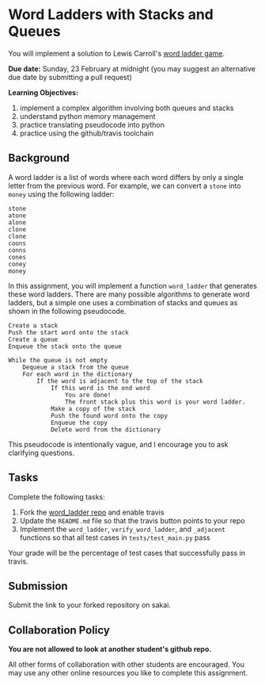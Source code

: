 # Word Ladders with Stacks and Queues

You will implement a solution to Lewis Carroll's [word ladder game](https://en.wikipedia.org/wiki/Word_ladder).

**Due date:**
Sunday, 23 February at midnight
(you may suggest an alternative due date by submitting a pull request)

**Learning Objectives:**

1. implement a complex algorithm involving both queues and stacks
1. understand python memory management
1. practice translating pseudocode into python
1. practice using the github/travis toolchain

## Background

A word ladder is a list of words where each word differs by only a single letter from the previous word.
For example, we can convert a `stone` into `money` using the following ladder:

```
stone
atone
alone
clone
clone
coons
conns
cones
coney
money
```

In this assignment, you will implement a function `word_ladder` that generates these word ladders.
There are many possible algorithms to generate word ladders,
but a simple one uses a combination of stacks and queues as shown in the following pseudocode.

```
Create a stack
Push the start word onto the stack
Create a queue
Enqueue the stack onto the queue

While the queue is not empty
    Dequeue a stack from the queue
    For each word in the dictionary
        If the word is adjacent to the top of the stack
            If this word is the end word
                You are done!
                The front stack plus this word is your word ladder.
            Make a copy of the stack
            Push the found word onto the copy
            Enqueue the copy
            Delete word from the dictionary
```

This pseudocode is intentionally vague,
and I encourage you to ask clarifying questions.

## Tasks

Complete the following tasks:

1. Fork the [word\_ladder repo](https://github.com/mikeizbicki/word_ladder) and enable travis
1. Update the `README.md` file so that the travis button points to your repo
1. Implement the `word_ladder`, `verify_word_ladder`, and `_adjacent` functions so that all test cases in `tests/test_main.py` pass

Your grade will be the percentage of test cases that successfully pass in travis.

## Submission

Submit the link to your forked repository on sakai.

## Collaboration Policy

**You are not allowed to look at another student's github repo.**

All other forms of collaboration with other students are encouraged.
You may use any other online resources you like to complete this assignment.
